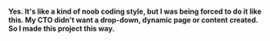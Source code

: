 #### Yes. It's like a kind of noob coding style, but I was being forced to do it like this. My CTO didn't want a drop-down, dynamic page or content created. So I made this project this way.
